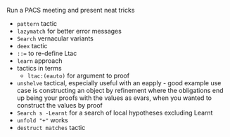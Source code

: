 Run a PACS meeting and present neat tricks

* `pattern` tactic
* `lazymatch` for better error messages
* `Search` vernacular variants
* `deex` tactic
* `::=` to re-define Ltac
* `learn` approach
* tactics in terms
  * `ltac:(eauto)` for argument to proof
* `unshelve` tactical, especially useful with an eapply - good example use case is constructing an object by refinement where the obligations end up being your proofs with the values as evars, when you wanted to construct the values by proof
* `Search s -Learnt` for a search of local hypotheses excluding Learnt
* `unfold "+"` works
* `destruct matches` tactic

